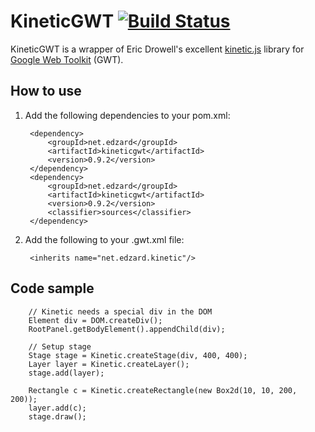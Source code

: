 # KineticGWT [![Build Status](https://secure.travis-ci.org/neothemachine/KineticGWT.png)](http://travis-ci.org/neothemachine/KineticGWT)

KineticGWT is a wrapper of Eric Drowell's excellent [kinetic.js](http://www.kineticjs.com/) library for [Google Web Toolkit](https://developers.google.com/web-toolkit/) (GWT).

## How to use

1. Add the following dependencies to your pom.xml:

		<dependency>
			<groupId>net.edzard</groupId>
			<artifactId>kineticgwt</artifactId>
			<version>0.9.2</version>
		</dependency>
		<dependency>
			<groupId>net.edzard</groupId>
			<artifactId>kineticgwt</artifactId>
			<version>0.9.2</version>
			<classifier>sources</classifier>
		</dependency>
		
2. Add the following to your .gwt.xml file:

		<inherits name="net.edzard.kinetic"/>
		

## Code sample

		// Kinetic needs a special div in the DOM
		Element div = DOM.createDiv();
		RootPanel.getBodyElement().appendChild(div);
		
		// Setup stage
		Stage stage = Kinetic.createStage(div, 400, 400);
		Layer layer = Kinetic.createLayer();
		stage.add(layer);
		
		Rectangle c = Kinetic.createRectangle(new Box2d(10, 10, 200, 200)); 
		layer.add(c);
		stage.draw();
